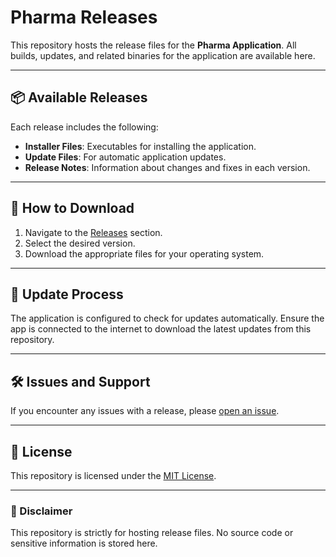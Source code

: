 # Pharma Releases

This repository hosts the release files for the **Pharma Application**. All builds, updates, and related binaries for the application are available here.

---

## 📦 Available Releases

Each release includes the following:
- **Installer Files**: Executables for installing the application.
- **Update Files**: For automatic application updates.
- **Release Notes**: Information about changes and fixes in each version.

---

## 🚀 How to Download

1. Navigate to the [Releases](https://github.com/0x3us4/pharma-releases/releases) section.
2. Select the desired version.
3. Download the appropriate files for your operating system.

---

## 🔄 Update Process

The application is configured to check for updates automatically. Ensure the app is connected to the internet to download the latest updates from this repository.

---

## 🛠️ Issues and Support

If you encounter any issues with a release, please [open an issue](https://github.com/0x3us4/pharma-releases/issues).

---

## 📜 License

This repository is licensed under the [MIT License](LICENSE).

---

### 🛑 Disclaimer

This repository is strictly for hosting release files. No source code or sensitive information is stored here.
